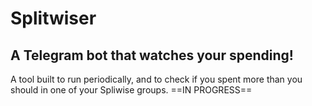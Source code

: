 # Splitwiser 
## A Telegram bot that watches your spending!

A tool built to run periodically, and to check if you spent more than you should in one of your Spliwise groups.
==IN PROGRESS==
